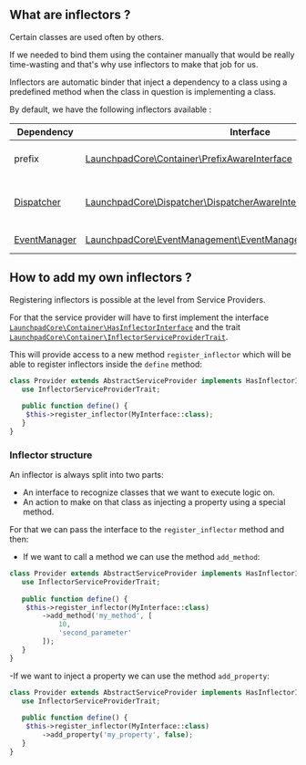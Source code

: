 ## What are inflectors ?

Certain classes are used often by others.

If we needed to bind them using the container manually that would be really time-wasting and that's why use inflectors to make that job for us.

Inflectors are automatic binder that inject a dependency to a class using a predefined method when the class in question is implementing a class.

By default, we have the following inflectors available :

| Dependency                                                                                          | Interface                                                                                                                                                                         | Trait                                                                                                                                   | Description                          |
|-----------------------------------------------------------------------------------------------------|-----------------------------------------------------------------------------------------------------------------------------------------------------------------------------------|-----------------------------------------------------------------------------------------------------------------------------------------|:-------------------------------------|
| prefix                                                                                              | [LaunchpadCore\Container\PrefixAwareInterface](https://github.com/wp-launchpad/core/blob/main/inc/Container/PrefixAwareInterface.php)                                             | [LaunchpadCore\Container\PrefixAware](https://github.com/wp-launchpad/core/blob/main/inc/Container/PrefixAware.php)                     | Inject the prefix from the plugin    |
| [Dispatcher](https://github.com/wp-launchpad/dispatcher)                                            | [LaunchpadCore\Dispatcher\DispatcherAwareInterface](https://github.com/wp-launchpad/core/blob/main/inc/Dispatcher/DispatcherAwareInterface.php)                                   | [LaunchpadCore\Dispatcher\DispatcherAwareTrait](https://github.com/wp-launchpad/core/blob/main/inc/Dispatcher/DispatcherAwareTrait.php) | Inject the WordPress hook dispatcher |
| [EventManager](https://github.com/wp-launchpad/core/blob/main/inc/EventManagement/EventManager.php) | [LaunchpadCore\EventManagement\EventManagerAwareSubscriberInterface](https://github.com/wp-launchpad/core/blob/main/inc/EventManagement/EventManagerAwareSubscriberInterface.php) | None                                                                                                                                    | Inject event manager.                |

## How to add my own inflectors ?

Registering inflectors is possible at the level from Service Providers.

For that the service provider will have to first implement the interface [`LaunchpadCore\Container\HasInflectorInterface`](https://github.com/wp-launchpad/core/blob/main/inc/Container/HasInflectorInterface.php) and the trait [`LaunchpadCore\Container\InflectorServiceProviderTrait`](https://github.com/wp-launchpad/core/blob/main/inc/Container/InflectorServiceProviderTrait.php).

This will provide access to a new method `register_inflector` which will be able to register inflectors inside the `define` method:

```php
class Provider extends AbstractServiceProvider implements HasInflectorInterface {
   use InflectorServiceProviderTrait; 
   
   public function define() {
    $this->register_inflector(MyInterface::class);
   }
} 
```

### Inflector structure

An inflector is always split into two parts:
- An interface to recognize classes that we want to execute logic on.
- An action to make on that class as injecting a property using a special method.

For that we can pass the interface to the `register_inflector` method and then:
- If we want to call a method we can use the method `add_method`:
```php
class Provider extends AbstractServiceProvider implements HasInflectorInterface {
   use InflectorServiceProviderTrait; 
   
   public function define() {
    $this->register_inflector(MyInterface::class)
        ->add_method('my_method', [
            10,
            'second_parameter'
        ]);
   }
} 
```
-If we want to inject a property we can use the method `add_property`:
```php
class Provider extends AbstractServiceProvider implements HasInflectorInterface {
   use InflectorServiceProviderTrait; 
   
   public function define() {
    $this->register_inflector(MyInterface::class)
        ->add_property('my_property', false);
   }
} 
```
